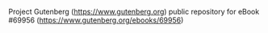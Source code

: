 Project Gutenberg (https://www.gutenberg.org) public repository for
eBook #69956 (https://www.gutenberg.org/ebooks/69956)
